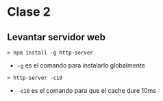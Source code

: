 # Clase 2

## Levantar servidor web

```
> npm install -g http-server
```

- `-g` es el comando para instalarlo globalmente

```
> http-server -c10 
```

- `-c10` es el comando para que el cache dure 10ms
